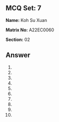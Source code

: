 ## MCQ Set: 7

**Name:** Koh Su Xuan

**Matrix No:** A22EC0060

**Section:** 02

## Answer
1. 
2. 
3. 
4. 
5. 
6. 
7. 
8. 
9. 
10. 
